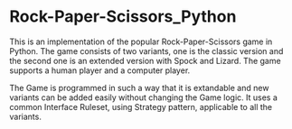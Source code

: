 # Rock-Paper-Scissors_Python
This is an implementation of the popular Rock-Paper-Scissors game in Python. The game consists of two variants, one is the classic version and the second one is an extended version with Spock and Lizard. The game supports a human player and a computer player.

The Game is programmed in such a way that it is extandable and new variants can be added easily without changing the Game logic. It uses a common Interface Ruleset, using Strategy pattern, applicable to all the variants.  
